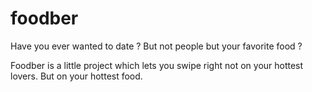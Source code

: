 # foodber

Have you ever wanted to date ? But not people but your favorite food ?

Foodber is a little project which lets you swipe right not on your hottest lovers. But on your hottest food.
